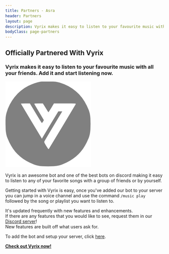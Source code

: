 ```yaml
---
title: Partners - Asra
header: Partners
layout: page
description: Vyrix makes it easy to listen to your favourite music with all your friends. Add it and start listening now.
bodyClass: page-partners
---
```


## Officially Partnered With Vyrix

### Vyrix makes it easy to listen to your favourite music with all your friends. Add it and start listening now.

![Vyrix Logo](/images/Vyrix.png)

Vyrix is an awesome bot and one of the best bots on discord making it easy to listen to any of your favorite songs with a group of friends or by yourself.

Getting started with Vyrix is easy, once you've added our bot to your server you can jump in a voice channel and use the command `/music play` followed by the song or playlist you want to listen to.

It's updated frequently with new features and enhancements.<br>
If there are any features that you would like to see, request them in our [Discord server](https://discord.gg/HduzATJU7B)!<br>
New features are built off what users ask for.

To add the bot and setup your server, click [here](https://discord.com/oauth2/authorize?client_id=799960392985608192&permissions=8589934591&scope=bot%20applications.commands).

**[Check out Vyrix now!](https://vyrix-bot.github.io/)**